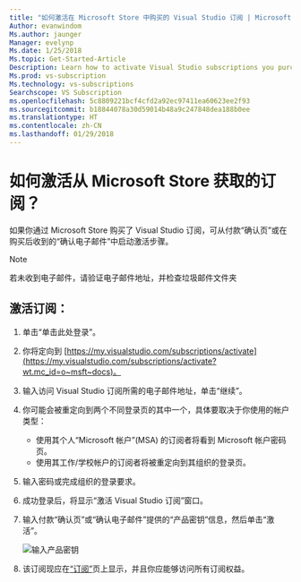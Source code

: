 ```yaml
---
title: "如何激活在 Microsoft Store 中购买的 Visual Studio 订阅 | Microsoft 文档"
Author: evanwindom
Ms.author: jaunger
Manager: evelynp
Ms.date: 1/25/2018
Ms.topic: Get-Started-Article
Description: Learn how to activate Visual Studio subscriptions you purchased in the Microsoft Store.
Ms.prod: vs-subscription
Ms.technology: vs-subscriptions
Searchscope: VS Subscription
ms.openlocfilehash: 5c8809221bcf4cfd2a92ec97411ea60623ee2f93
ms.sourcegitcommit: b18844078a30d59014b48a9c247848dea188b0ee
ms.translationtype: HT
ms.contentlocale: zh-CN
ms.lasthandoff: 01/29/2018
---
```

# <a name="how-do-i-activate-a-subscription-acquired-from-the-microsoft-store"></a>如何激活从 Microsoft Store 获取的订阅？
如果你通过 Microsoft Store 购买了 Visual Studio 订阅，可从付款“确认页”或在购买后收到的“确认电子邮件”中启动激活步骤。 

> [!NOTE] 
> 若未收到电子邮件，请验证电子邮件地址，并检查垃圾邮件文件夹 
  
## <a name="activate-your-subscription"></a>激活订阅： 
1. 单击“单击此处登录”。 
2. 你将定向到 [https://my.visualstudio.com/subscriptions/activate](https://my.visualstudio.com/subscriptions/activate?wt.mc_id=o~msft~docs)。
3. 输入访问 Visual Studio 订阅所需的电子邮件地址，单击“继续”。
4. 你可能会被重定向到两个不同登录页的其中一个，具体要取决于你使用的帐户类型：
    - 使用其个人“Microsoft 帐户”(MSA) 的订阅者将看到 Microsoft 帐户密码页。
    - 使用其工作/学校帐户的订阅者将被重定向到其组织的登录页。  
6. 输入密码或完成组织的登录要求。
7. 成功登录后，将显示“激活 Visual Studio 订阅”窗口。
8. 输入付款“确认页”或“确认电子邮件”提供的“产品密钥”信息，然后单击“激活”。

    ![输入产品密钥](_img/buy-retail/enter-product-key.png)

9. 该订阅现应在[“订阅”](https://my.visualstudio.com/subscriptions?wt.mc_id=o~msft~docs)页上显示，并且你应能够访问所有订阅权益。 

